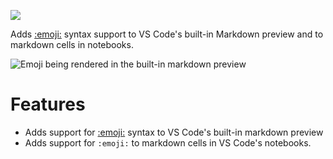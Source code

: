 [![](https://vsmarketplacebadge.apphb.com/version/bierner.markdown-emoji.svg)](https://marketplace.visualstudio.com/items?itemName=bierner.markdown-emoji)

Adds [:emoji:](https://www.webpagefx.com/tools/emoji-cheat-sheet/) syntax support to VS Code's built-in Markdown preview and to markdown cells in notebooks.

![Emoji being rendered in the built-in markdown preview](https://github.com/mjbvz/vscode-markdown-emoji/raw/master/docs/example.png)

# Features
- Adds support for [:emoji:](https://www.webpagefx.com/tools/emoji-cheat-sheet/) syntax to VS Code's built-in markdown preview
- Adds support for `:emoji:` to markdown cells in VS Code's notebooks.
